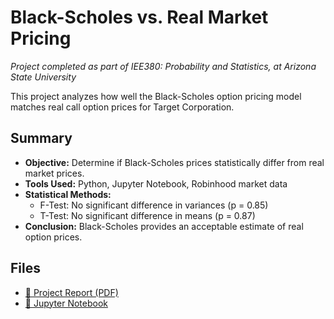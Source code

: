 # Black-Scholes vs. Real Market Pricing

*Project completed as part of IEE380: Probability and Statistics, at Arizona State University*

This project analyzes how well the Black-Scholes option pricing model matches real call option prices for Target Corporation.

## Summary

- **Objective:** Determine if Black-Scholes prices statistically differ from real market prices.
- **Tools Used:** Python, Jupyter Notebook, Robinhood market data
- **Statistical Methods:** 
  - F-Test: No significant difference in variances (p = 0.85)
  - T-Test: No significant difference in means (p = 0.87)
- **Conclusion:** Black-Scholes provides an acceptable estimate of real option prices.

## Files

- [📄 Project Report (PDF)](./IEE380%20Project%20Report.pdf)
- [📓 Jupyter Notebook](./IEE380_Project.ipynb)
